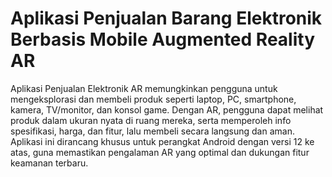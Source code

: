 # Aplikasi Penjualan Barang Elektronik Berbasis Mobile Augmented Reality AR
Aplikasi Penjualan Elektronik AR memungkinkan pengguna untuk mengeksplorasi dan membeli produk seperti laptop, PC, smartphone, kamera, TV/monitor, dan konsol game. Dengan AR, pengguna dapat melihat produk dalam ukuran nyata di ruang mereka, serta memperoleh info spesifikasi, harga, dan fitur, lalu membeli secara langsung dan aman.
Aplikasi ini dirancang khusus untuk perangkat Android dengan versi 12 ke atas, guna memastikan pengalaman AR yang optimal dan dukungan fitur keamanan terbaru.
